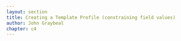 ```yaml
---
layout: section
title: Creating a Template Profile (constraining field values)
author: John Graybeal
chapter: c4
---
```

